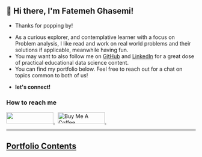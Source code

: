 ## 👋 Hi there, I'm Fatemeh Ghasemi!
+ Thanks for popping by!

- As a curious explorer, and contemplative learner with a focus on Problem analysis, I like read and work on real world problems and their solutions if applicable, meanwhile having fun.
- You may want to also follow me on [GitHub](https://github.com/ifatwme) and [LinkedIn](https://linkedin.com/in/YOUR_LINKEDIN_USERNAME) for a great dose of practical educational data science content.
- You can find my portfolio below. Feel free to reach out for a chat on topics common to both of us!
+ **let's connect!**
<h3> How to reach me </h3>
<div>
    <a href="https://www.linkedin.com/in/ifatwme0" target="_blank">
        <img src="https://img.shields.io/badge/LinkedIn-0077B5?style=for-the-badge&logo=linkedin&logoColor=white" height="30" width="125px">
    </a>&nbsp
    <a href="https://www.buymeacoffee.com/ifatwme" target="_blank">    
        <img src="https://cdn.buymeacoffee.com/buttons/default-orange.png" alt="Buy Me A Coffee" height="30" width="125"
    </a>&nbsp
    
</div>
<hr>

## Portfolio Contents
